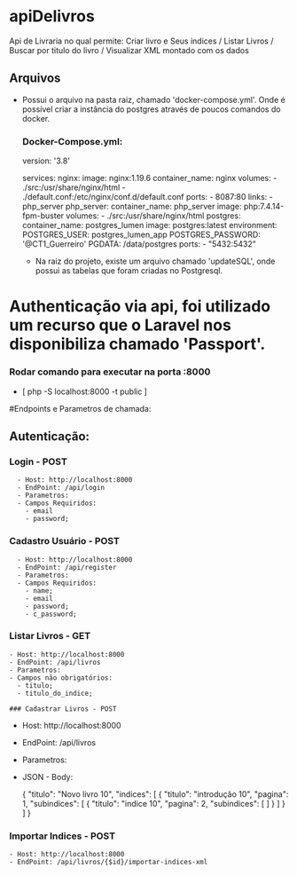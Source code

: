 # apiDelivros
Api  de Livraria no qual permite: Criar livro e Seus indices / Listar Livros / Buscar por titulo  do livro /  Visualizar XML montado com os dados

## Arquivos 

- Possui o arquivo na pasta raiz, chamado 'docker-compose.yml'. Onde é possível criar a instância do postgres através de poucos comandos do docker.
  ### Docker-Compose.yml:
    version: '3.8'

    services:
        nginx:
            image: nginx:1.19.6
            container_name: nginx
            volumes:
                - ./src:/usr/share/nginx/html
                - ./default.conf:/etc/nginx/conf.d/default.conf
            ports:
                - 8087:80
            links:
                - php_server
        php_server:
            container_name: php_server
            image: php:7.4.14-fpm-buster
            volumes:
                - ./src:/usr/share/nginx/html
        postgres:
            container_name: postgres_lumen
            image: postgres:latest
            environment:
                POSTGRES_USER: postgres_lumen_app
                POSTGRES_PASSWORD: '@CT1_Guerreiro'
                PGDATA: /data/postgres
            ports:
                - "5432:5432"
                
 
  - Na raiz do projeto, existe um arquivo chamado 'updateSQL', onde possui as tabelas que foram criadas no Postgresql.

# Authenticação via api, foi utilizado um recurso que o Laravel nos disponibiliza chamado 'Passport'.
### Rodar comando para executar na porta :8000

- [  php -S localhost:8000 -t public  ]

#Endpoints e Parametros de chamada:
 ## Autenticação:
  ### Login - POST
      - Host: http://localhost:8000
      - EndPoint: /api/login
      - Parametros:
      - Campos Requiridos: 
        - email
        - password;
      
   ### Cadastro Usuário - POST
      - Host: http://localhost:8000
      - EndPoint: /api/register
      - Parametros:
      - Campos Requiridos: 
        - name;
        - email
        - password;
        - c_password;
        
   ### Listar Livros - GET
    - Host: http://localhost:8000
    - EndPoint: /api/livros
    - Parametros:
    - Campos não obrigatórios: 
      - titulo;
      - titulo_do_indice;
      
    ### Cadastrar Livros - POST
  - Host: http://localhost:8000
  - EndPoint: /api/livros
  - Parametros:
  - JSON - Body:
  
    {
      "titulo": "Novo livro 10",
        "indices": [
            {
                "titulo": "introdução 10",
                "pagina": 1,
                "subindices": [
                    {
                        "titulo": "indice 10",
                        "pagina": 2,
                        "subindices": [
                        ]
                    }
                ]
            }
        ]
    }
  
  ### Importar Indices - POST
    - Host: http://localhost:8000
    - EndPoint: /api/livros/{$id}/importar-indices-xml

